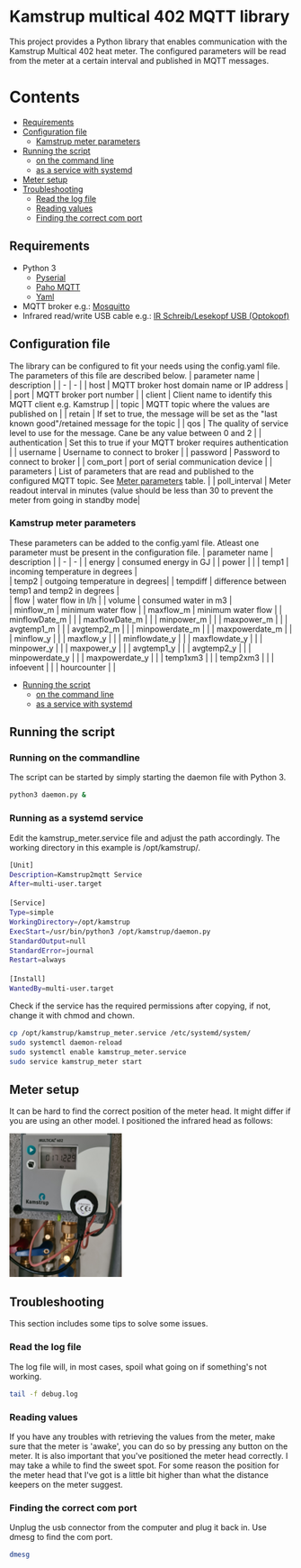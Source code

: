# Kamstrup multical 402 MQTT library
This project provides a Python library that enables communication with the Kamstrup Multical 402 heat meter. The configured parameters will be read from the meter at a certain interval and published in MQTT messages.

# Contents
  * [Requirements](#Requirements)
  * [Configuration file](#Configuration-file)
    * [Kamstrup meter parameters](#Kamstrup-meter-parameters)
  * [Running the script](#Running-the-script)
    * [on the command line](#Running-on-the-commandline)
    * [as a service with systemd](#Running-as-a-systemd-service)
  * [Meter setup](#Meter-setup)
  * [Troubleshooting](#Troubleshooting)
    * [Read the log file](#Read-the-log-file)
    * [Reading values](#Reading-values)
    * [Finding the correct com port](#Finding-the-correct-com-port)

## Requirements
* Python 3
  * [Pyserial](https://pypi.org/project/pyserial/)
  * [Paho MQTT](https://pypi.org/project/paho-mqtt/)
  * [Yaml](https://pypi.org/project/yaml-1.3/)
* MQTT broker e.g.: [Mosquitto](https://mosquitto.org/)
* Infrared read/write USB cable e.g.: [IR Schreib/Lesekopf USB (Optokopf)](https://shop.weidmann-elektronik.de/index.php?page=product&info=24)

## Configuration file
The library can be configured to fit your needs using the config.yaml file. The parameters of this file are described below.
| parameter name | description |
| - | - |
| host | MQTT broker host domain name or IP address |
| port | MQTT broker port number |
| client | Client name to identify this MQTT client e.g. Kamstrup |
| topic | MQTT topic where the values are published on |
| retain | If set to true, the message will be set as the "last known good"/retained message for the topic |
| qos | The quality of service level to use for the message. Cane be any value between 0 and 2 |
| authentication | Set this to true if your MQTT broker requires authentication |
| username | Username to connect to broker |
| password | Password to connect to broker | 
| com_port | port of serial communication device |
| parameters | List of parameters that are read and published to the configured MQTT topic. See [Meter parameters](#Kamstrup-meter-parameters) table. |
| poll_interval | Meter readout interval in minutes (value should be less than 30 to prevent the meter from going in standby mode|

### Kamstrup meter parameters
These parameters can be added to the config.yaml file. Atleast one parameter must be present in the configuration file.
| parameter name | description |
| - | - |
| energy | consumed energy in GJ |
| power |   | 
| temp1 | incoming temperature in degrees |  
| temp2 | outgoing temperature in degrees| 
| tempdiff | difference between temp1 and temp2 in degrees |  
| flow | water flow in l/h |
| volume | consumed water in m3 |      
| minflow_m | minimum water flow |
| maxflow_m | minimum water flow  |
| minflowDate_m | |
| maxflowDate_m | |
| minpower_m | |
| maxpower_m | |
| avgtemp1_m | |
| avgtemp2_m | |
| minpowerdate_m | |
| maxpowerdate_m | |
| minflow_y | |
| maxflow_y | |
| minflowdate_y | |
| maxflowdate_y | |
| minpower_y | |
| maxpower_y |  |
| avgtemp1_y |  |
| avgtemp2_y |  |
| minpowerdate_y | |
| maxpowerdate_y | |
| temp1xm3 | |
| temp2xm3 |   | 
| infoevent |   |
| hourcounter | |


  * [Running the script](#Running-the-script)
    * [on the command line](#Running-on-the-commandline)
    * [as a service with systemd](#Running-as-a-systemd-service)

## Running the script

### Running on the commandline
The script can be started by simply starting the daemon file with Python 3.
``` bash
python3 daemon.py &
```

### Running as a systemd service
Edit the kamstrup_meter.service file and adjust the path accordingly. The working directory in this example is /opt/kamstrup/.
``` bash kamstrup_meter.service
[Unit]
Description=Kamstrup2mqtt Service
After=multi-user.target

[Service]
Type=simple
WorkingDirectory=/opt/kamstrup
ExecStart=/usr/bin/python3 /opt/kamstrup/daemon.py
StandardOutput=null
StandardError=journal
Restart=always

[Install]
WantedBy=multi-user.target
```
Check if the service has the required permissions after copying, if not, change it with chmod and chown.
``` bash
cp /opt/kamstrup/kamstrup_meter.service /etc/systemd/system/
sudo systemctl daemon-reload
sudo systemctl enable kamstrup_meter.service
sudo service kamstrup_meter start
```

## Meter setup
It can be hard to find the correct position of the meter head. It might differ if you are using an other model. I positioned the infrared head as follows:

<img src="images/meter_setup.jpg" alt="meter setup" width="200"/>

## Troubleshooting
This section includes some tips to solve some issues.

### Read the log file
The log file will, in most cases, spoil what going on if something's not working. 
``` bash
tail -f debug.log
```
### Reading values
If you have any troubles with retrieving the values from the meter, make sure that the meter is 'awake', you can do so by pressing any button on the meter. It is also important that you've positioned the meter head correctly. I may take a while to find the sweet spot. For some reason the position for the meter head that I've got is a little bit higher than what the distance keepers on the meter suggest.

### Finding the correct com port
Unplug the usb connector from the computer and plug it back in. Use dmesg to find the com port.
``` bash
dmesg
```
